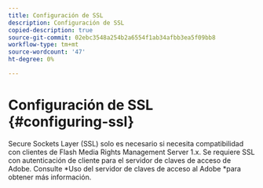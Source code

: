 ```yaml
---
title: Configuración de SSL
description: Configuración de SSL
copied-description: true
source-git-commit: 02ebc3548a254b2a6554f1ab34afbb3ea5f09bb8
workflow-type: tm+mt
source-wordcount: '47'
ht-degree: 0%

---
```


# Configuración de SSL {#configuring-ssl}

Secure Sockets Layer (SSL) solo es necesario si necesita compatibilidad con clientes de Flash Media Rights Management Server 1.x. Se requiere SSL con autenticación de cliente para el servidor de claves de acceso de Adobe. Consulte *Uso del servidor de claves de acceso al Adobe *para obtener más información.

